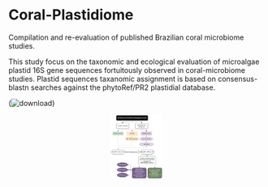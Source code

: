 # Coral-Plastidiome

Compilation and re-evaluation of published Brazilian coral microbiome studies. 

This study focus on the taxonomic and ecological evaluation of microalgae plastid 16S gene sequences fortuitously observed in coral-microbiome studies. Plastid sequences taxanomic assignment is based on consensus-blastn searches against the phytoRef/PR2 plastidial database.

(![download](https://github.com/user-attachments/assets/58aae41c-1b8c-496e-87fc-346df0f036c3))

<p align="center">
<img src="Fig. S1 flowchart.pdf" height="128" alt="hi" class="inline"/>
</p>
